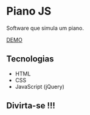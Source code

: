 # Piano JS

Software que simula um piano.

[DEMO](https://fmm312.github.io/piano-js/.)

## Tecnologias
- HTML
- CSS
- JavaScript (jQuery)



## Divirta-se !!!
